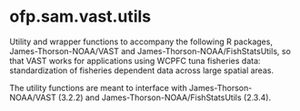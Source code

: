 

# ofp.sam.vast.utils

 Utility and wrapper functions to accompany the following R packages, James-Thorson-NOAA/VAST and James-Thorson-NOAA/FishStatsUtils, so that VAST works for applications using WCPFC tuna fisheries data: standardization of fisheries dependent data across large spatial areas.

 The utility functions are meant to interface with James-Thorson-NOAA/VAST (3.2.2) and James-Thorson-NOAA/FishStatsUtils (2.3.4).


